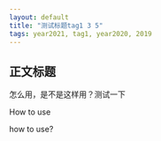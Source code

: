 ```yaml
---
layout: default
title: "测试标题tag1 3 5"
tags: year2021, tag1, year2020, 2019 
---
```


## 正文标题

怎么用，是不是这样用？测试一下



How to use

how to use?

